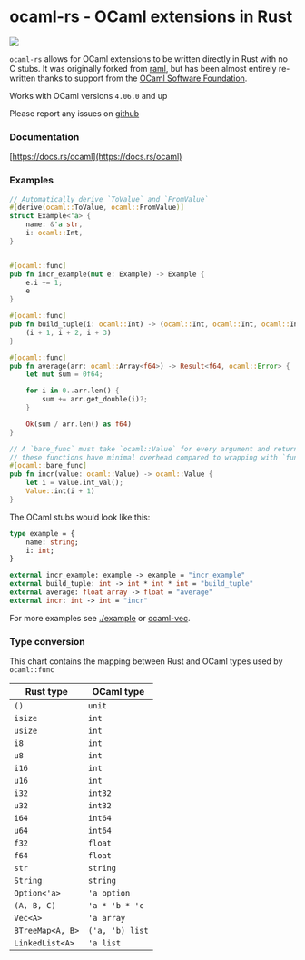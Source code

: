 # ocaml-rs - OCaml extensions in Rust

<a href="https://crates.io/crates/ocaml">
    <img src="https://img.shields.io/crates/v/ocaml.svg">
</a>

`ocaml-rs` allows for OCaml extensions to be written directly in Rust with no C stubs. It was originally forked from [raml](https://crates.io/crates/raml), but has been almost entirely re-written thanks to support from the [OCaml Software Foundation](http://ocaml-sf.org/).

Works with OCaml versions `4.06.0` and up

Please report any issues on [github](https://github.com/zshipko/ocaml-rs/issues)

### Documentation

[https://docs.rs/ocaml](https://docs.rs/ocaml)

### Examples

```rust
// Automatically derive `ToValue` and `FromValue`
#[derive(ocaml::ToValue, ocaml::FromValue)]
struct Example<'a> {
    name: &'a str,
    i: ocaml::Int,
}


#[ocaml::func]
pub fn incr_example(mut e: Example) -> Example {
    e.i += 1;
    e
}

#[ocaml::func]
pub fn build_tuple(i: ocaml::Int) -> (ocaml::Int, ocaml::Int, ocaml::Int) {
    (i + 1, i + 2, i + 3)
}

#[ocaml::func]
pub fn average(arr: ocaml::Array<f64>) -> Result<f64, ocaml::Error> {
    let mut sum = 0f64;

    for i in 0..arr.len() {
        sum += arr.get_double(i)?;
    }

    Ok(sum / arr.len() as f64)
}

// A `bare_func` must take `ocaml::Value` for every argument and return an `ocaml::Value`
// these functions have minimal overhead compared to wrapping with `func`
#[ocaml::bare_func]
pub fn incr(value: ocaml::Value) -> ocaml::Value {
    let i = value.int_val();
    Value::int(i + 1)
}
```

The OCaml stubs would look like this:

```ocaml
type example = {
    name: string;
    i: int;
}

external incr_example: example -> example = "incr_example"
external build_tuple: int -> int * int * int = "build_tuple"
external average: float array -> float = "average"
external incr: int -> int = "incr"
```

For more examples see [./example](https://github.com/zshipko/ocaml-rs/blob/master/example) or [ocaml-vec](https://github.com/zshipko/ocaml-vec).

### Type conversion

This chart contains the mapping between Rust and OCaml types used by `ocaml::func`

| Rust type        | OCaml type      |
| ---------------- | --------------- |
| `()`             | `unit`          |
| `isize`          | `int`           |
| `usize`          | `int`           |
| `i8`             | `int`           |
| `u8`             | `int`           |
| `i16`            | `int`           |
| `u16`            | `int`           |
| `i32`            | `int32`         |
| `u32`            | `int32`         |
| `i64`            | `int64`         |
| `u64`            | `int64`         |
| `f32`            | `float`         |
| `f64`            | `float`         |
| `str`            | `string`        |
| `String`         | `string`        |
| `Option<'a>`     | `'a option`     |
| `(A, B, C)`      | `'a * 'b * 'c`  |
| `Vec<A>`         | `'a array`      |
| `BTreeMap<A, B>` | `('a, 'b) list` |
| `LinkedList<A>`  | `'a list`       |

